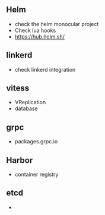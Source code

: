 ## Helm 
- check the helm monocular project
- Check lua hooks
- https://hub.helm.sh/

## linkerd
- check linkerd integration

## vitess
- VReplication
- database 

## grpc
- packages.grpc.io

## Harbor
- container registry

## etcd
- 